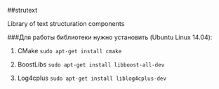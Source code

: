 ##strutext

Library of text structuration components

###Для работы библиотеки нужно установить (Ubuntu Linux 14.04):

1. CMake `sudo apt-get install cmake`

2. BoostLibs `sudo apt-get install libboost-all-dev`

3. Log4cplus `sudo apt-get install liblog4cplus-dev`
